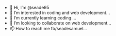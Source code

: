 - 👋 Hi, I’m @seade95
- 👀 I’m interested in coding and web development...
- 🌱 I’m currently learning coding ...
- 💞️ I’m looking to collaborate on web development...
- 📫 How to reach me fb/seadesamuel...

<!---
seade95/seade95 is a ✨ special ✨ repository because its `README.md` (this file) appears on your GitHub profile.
You can click the Preview link to take a look at your changes.
--->
